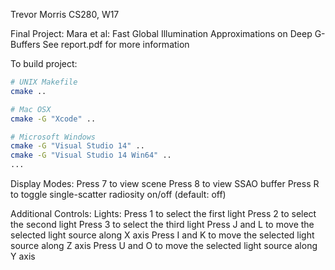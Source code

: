 Trevor Morris
CS280, W17

Final Project: 
Mara et al: Fast Global Illumination Approximations on Deep G-Buffers
See report.pdf for more information

To build project:
```bash
# UNIX Makefile
cmake ..

# Mac OSX
cmake -G "Xcode" ..

# Microsoft Windows
cmake -G "Visual Studio 14" ..
cmake -G "Visual Studio 14 Win64" ..
...
```

Display Modes:
Press 7 to view scene
Press 8 to view SSAO buffer
Press R to toggle single-scatter radiosity on/off (default: off)


Additional Controls:
Lights:
Press 1 to select the first light
Press 2 to select the second light
Press 3 to select the third light
Press J and L to move the selected light source along X axis
Press I and K to move the selected light source along Z axis
Press U and O to move the selected light source along Y axis
